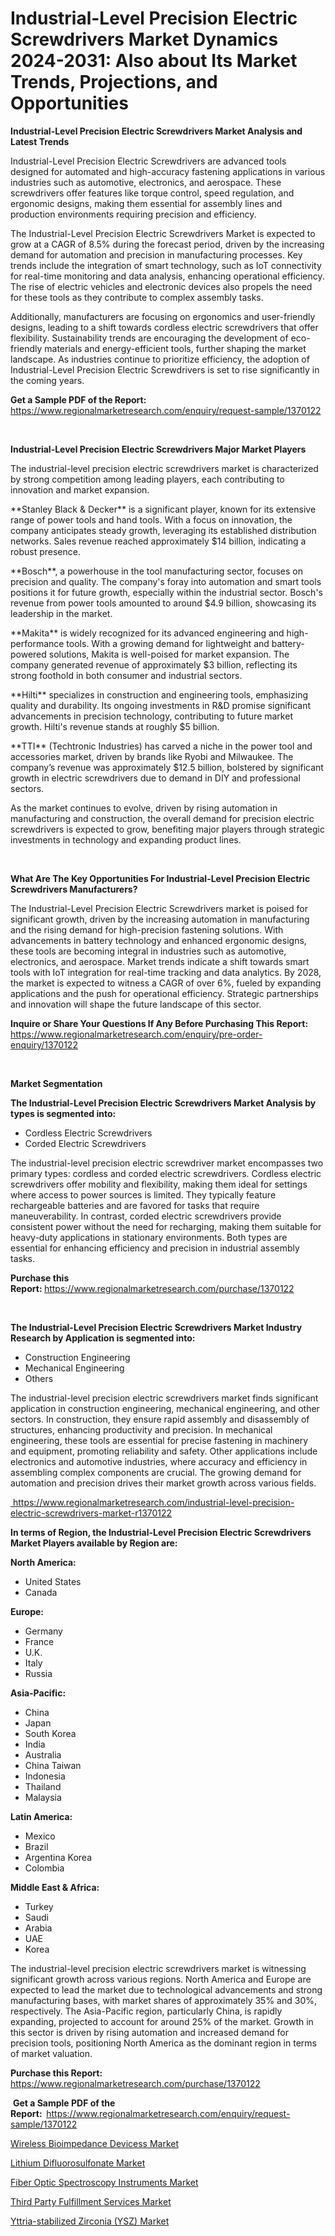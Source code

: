 <p><h1>Industrial-Level Precision Electric Screwdrivers Market Dynamics 2024-2031: Also about Its Market Trends, Projections, and Opportunities</h1></p><p><strong>Industrial-Level Precision Electric Screwdrivers Market Analysis and Latest Trends</strong></p>
<p><p>Industrial-Level Precision Electric Screwdrivers are advanced tools designed for automated and high-accuracy fastening applications in various industries such as automotive, electronics, and aerospace. These screwdrivers offer features like torque control, speed regulation, and ergonomic designs, making them essential for assembly lines and production environments requiring precision and efficiency.</p><p>The Industrial-Level Precision Electric Screwdrivers Market is expected to grow at a CAGR of 8.5% during the forecast period, driven by the increasing demand for automation and precision in manufacturing processes. Key trends include the integration of smart technology, such as IoT connectivity for real-time monitoring and data analysis, enhancing operational efficiency. The rise of electric vehicles and electronic devices also propels the need for these tools as they contribute to complex assembly tasks.</p><p>Additionally, manufacturers are focusing on ergonomics and user-friendly designs, leading to a shift towards cordless electric screwdrivers that offer flexibility. Sustainability trends are encouraging the development of eco-friendly materials and energy-efficient tools, further shaping the market landscape. As industries continue to prioritize efficiency, the adoption of Industrial-Level Precision Electric Screwdrivers is set to rise significantly in the coming years.</p></p>
<p><strong>Get a Sample PDF of the Report:&nbsp;</strong> <a href="https://www.regionalmarketresearch.com/enquiry/request-sample/1370122">https://www.regionalmarketresearch.com/enquiry/request-sample/1370122</a></p>
<p>&nbsp;</p>
<p><strong>Industrial-Level Precision Electric Screwdrivers Major Market Players</strong></p>
<p><p>The industrial-level precision electric screwdrivers market is characterized by strong competition among leading players, each contributing to innovation and market expansion.</p><p>**Stanley Black & Decker** is a significant player, known for its extensive range of power tools and hand tools. With a focus on innovation, the company anticipates steady growth, leveraging its established distribution networks. Sales revenue reached approximately $14 billion, indicating a robust presence.</p><p>**Bosch**, a powerhouse in the tool manufacturing sector, focuses on precision and quality. The company's foray into automation and smart tools positions it for future growth, especially within the industrial sector. Bosch's revenue from power tools amounted to around $4.9 billion, showcasing its leadership in the market.</p><p>**Makita** is widely recognized for its advanced engineering and high-performance tools. With a growing demand for lightweight and battery-powered solutions, Makita is well-poised for market expansion. The company generated revenue of approximately $3 billion, reflecting its strong foothold in both consumer and industrial sectors.</p><p>**Hilti** specializes in construction and engineering tools, emphasizing quality and durability. Its ongoing investments in R&D promise significant advancements in precision technology, contributing to future market growth. Hilti's revenue stands at roughly $5 billion.</p><p>**TTI** (Techtronic Industries) has carved a niche in the power tool and accessories market, driven by brands like Ryobi and Milwaukee. The company’s revenue was approximately $12.5 billion, bolstered by significant growth in electric screwdrivers due to demand in DIY and professional sectors.</p><p>As the market continues to evolve, driven by rising automation in manufacturing and construction, the overall demand for precision electric screwdrivers is expected to grow, benefiting major players through strategic investments in technology and expanding product lines.</p></p>
<p>&nbsp;</p>
<p><strong>What Are The Key Opportunities For Industrial-Level Precision Electric Screwdrivers Manufacturers?</strong></p>
<p><p>The Industrial-Level Precision Electric Screwdrivers market is poised for significant growth, driven by the increasing automation in manufacturing and the rising demand for high-precision fastening solutions. With advancements in battery technology and enhanced ergonomic designs, these tools are becoming integral in industries such as automotive, electronics, and aerospace. Market trends indicate a shift towards smart tools with IoT integration for real-time tracking and data analytics. By 2028, the market is expected to witness a CAGR of over 6%, fueled by expanding applications and the push for operational efficiency. Strategic partnerships and innovation will shape the future landscape of this sector.</p></p>
<p><strong>Inquire or Share Your Questions If Any Before Purchasing This Report:</strong> <a href="https://www.regionalmarketresearch.com/enquiry/pre-order-enquiry/1370122">https://www.regionalmarketresearch.com/enquiry/pre-order-enquiry/1370122</a></p>
<p>&nbsp;</p>
<p><strong>Market Segmentation</strong></p>
<p><strong>The Industrial-Level Precision Electric Screwdrivers Market Analysis by types is segmented into:</strong></p>
<p><ul><li>Cordless Electric Screwdrivers</li><li>Corded Electric Screwdrivers</li></ul></p>
<p><p>The industrial-level precision electric screwdriver market encompasses two primary types: cordless and corded electric screwdrivers. Cordless electric screwdrivers offer mobility and flexibility, making them ideal for settings where access to power sources is limited. They typically feature rechargeable batteries and are favored for tasks that require maneuverability. In contrast, corded electric screwdrivers provide consistent power without the need for recharging, making them suitable for heavy-duty applications in stationary environments. Both types are essential for enhancing efficiency and precision in industrial assembly tasks.</p></p>
<p><strong>Purchase this Report:&nbsp;</strong><a href="https://www.regionalmarketresearch.com/purchase/1370122">https://www.regionalmarketresearch.com/purchase/1370122</a></p>
<p>&nbsp;</p>
<p><strong>The Industrial-Level Precision Electric Screwdrivers Market Industry Research by Application is segmented into:</strong></p>
<p><ul><li>Construction Engineering</li><li>Mechanical Engineering</li><li>Others</li></ul></p>
<p><p>The industrial-level precision electric screwdrivers market finds significant application in construction engineering, mechanical engineering, and other sectors. In construction, they ensure rapid assembly and disassembly of structures, enhancing productivity and precision. In mechanical engineering, these tools are essential for precise fastening in machinery and equipment, promoting reliability and safety. Other applications include electronics and automotive industries, where accuracy and efficiency in assembling complex components are crucial. The growing demand for automation and precision drives their market growth across various fields.</p></p>
<p><a href="https://www.regionalmarketresearch.com/industrial-level-precision-electric-screwdrivers-market-r1370122">&nbsp;https://www.regionalmarketresearch.com/industrial-level-precision-electric-screwdrivers-market-r1370122</a></p>
<p><strong>In terms of Region, the Industrial-Level Precision Electric Screwdrivers Market Players available by Region are:</strong></p>
<p>
    <p> <strong> North America: </strong>
        <ul>
            <li>United States</li>
            <li>Canada</li>
        </ul>
        </p> 
    <p> <strong> Europe: </strong>
        <ul>
            <li>Germany</li>
            <li>France</li>
            <li>U.K.</li>
            <li>Italy</li>
            <li>Russia</li>
        </ul>
        </p> 
    <p> <strong> Asia-Pacific: </strong>
        <ul>
            <li>China</li>
            <li>Japan</li>
            <li>South Korea</li>
            <li>India</li>
            <li>Australia</li>
            <li>China Taiwan</li>
            <li>Indonesia</li>
            <li>Thailand</li>
            <li>Malaysia</li>
        </ul>
        </p> 
    <p> <strong> Latin America: </strong>
        <ul>
            <li>Mexico</li>
            <li>Brazil</li>
            <li>Argentina Korea</li>
            <li>Colombia</li>
        </ul>
        </p> 
    <p> <strong> Middle East & Africa: </strong>
        <ul>
            <li>Turkey</li>
            <li>Saudi</li>
            <li>Arabia</li>
            <li>UAE</li>
            <li>Korea</li>
        </ul>
    </p>
    </p>
<p><p>The industrial-level precision electric screwdrivers market is witnessing significant growth across various regions. North America and Europe are expected to lead the market due to technological advancements and strong manufacturing bases, with market shares of approximately 35% and 30%, respectively. The Asia-Pacific region, particularly China, is rapidly expanding, projected to account for around 25% of the market. Growth in this sector is driven by rising automation and increased demand for precision tools, positioning North America as the dominant region in terms of market valuation.</p></p>
<p><strong>Purchase this Report: </strong><a href="https://www.regionalmarketresearch.com/purchase/1370122">https://www.regionalmarketresearch.com/purchase/1370122</a></p>
<p>&nbsp;<strong>Get a Sample PDF of the Report:&nbsp;&nbsp;</strong><a href="https://www.regionalmarketresearch.com/enquiry/request-sample/1370122">https://www.regionalmarketresearch.com/enquiry/request-sample/1370122</a></p>
<p><strong></strong></p>
<p><p><a href="https://github.com/RoccoManning/Market-Research-Report-List-7/blob/main/wireless-bioimpedance-devicess-market.md">Wireless Bioimpedance Devicess Market</a></p><p><a href="https://issuu.com/reportprime-2/docs/lithium-difluorosulfonate-market-si_315225d4149959">Lithium Difluorosulfonate Market</a></p><p><a href="https://medium.com/@vivakuvalis2005/the-role-of-fiber-optic-spectroscopy-instruments-market-applications-0b3fe05701d6?postPublishedType=repub">Fiber Optic Spectroscopy Instruments Market</a></p><p><a href="https://www.linkedin.com/pulse/third-party-fulfillment-services-market-industry-trends-forecast-fethc">Third Party Fulfillment Services Market</a></p><p><a href="https://medium.com/@vivakuvalis2005/comprehensive-analysis-of-the-global-yttria-stabilized-zirconia-ysz-market-growth-trends-675c347eff33?postPublishedType=repub">Yttria-stabilized Zirconia (YSZ) Market</a></p></p>